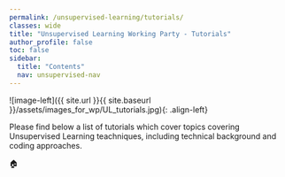 ```yaml
---
permalink: /unsupervised-learning/tutorials/
classes: wide
title: "Unsupervised Learning Working Party - Tutorials"
author_profile: false
toc: false
sidebar:
  title: "Contents"
  nav: unsupervised-nav
---
```



![image-left]({{ site.url }}{{ site.baseurl }}/assets/images_for_wp/UL_tutorials.jpg){: .align-left}



Please find below a list of tutorials which cover topics covering Unsupervised Learning teachniques, including technical background and coding approaches.

:house:
